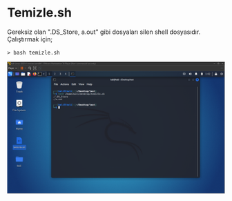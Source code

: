 # Temizle.sh
Gereksiz olan ".DS_Store, a.out" gibi dosyaları silen shell dosyasıdır. Çalıştırmak için;
	
	> bash temizle.sh

![nasilcalisir](https://github.com/lujiangz/42-Kocaeli-Havuz/blob/e57cb9de04c5519fa30e3295fb7879c2977f5848/script/temizle.png)
